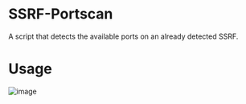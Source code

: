 # SSRF-Portscan
A script that detects the available ports on an already detected SSRF.

# Usage

![image](https://github.com/user-attachments/assets/ccefdb9b-b7d3-454c-9705-2216b2f57838)
